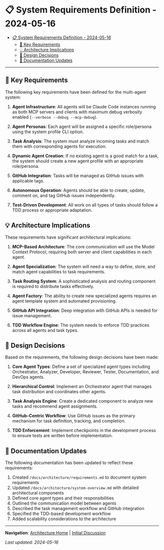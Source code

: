 # 📋 System Requirements Definition - 2024-05-16

<!-- 📑 TABLE OF CONTENTS -->
- [📋 System Requirements Definition - 2024-05-16](#-system-requirements-definition---2024-05-16)
  - [🔑 Key Requirements](#-key-requirements)
  - [💡 Architecture Implications](#-architecture-implications)
  - [🧠 Design Decisions](#-design-decisions)
  - [📝 Documentation Updates](#-documentation-updates)

---

## 🔑 Key Requirements

The following key requirements have been defined for the multi-agent system:

1. **Agent Infrastructure**: All agents will be Claude Code instances running as both MCP servers and clients with maximum debug verbosity enabled (`--verbose --debug --mcp-debug`).

2. **Agent Personas**: Each agent will be assigned a specific role/persona using the system profile CLI option.

3. **Task Analysis**: The system must analyze incoming tasks and match them with corresponding agents for execution.

4. **Dynamic Agent Creation**: If no existing agent is a good match for a task, the system should create a new agent profile with an appropriate role/persona.

5. **GitHub Integration**: Tasks will be managed as GitHub issues with applicable tags.

6. **Autonomous Operation**: Agents should be able to create, update, comment on, and tag GitHub issues independently.

7. **Test-Driven Development**: All work on all types of tasks should follow a TDD process or appropriate adaptation.

## 💡 Architecture Implications

These requirements have significant architectural implications:

1. **MCP-Based Architecture**: The core communication will use the Model Context Protocol, requiring both server and client capabilities in each agent.

2. **Agent Specialization**: The system will need a way to define, store, and match agent capabilities to task requirements.

3. **Task Routing System**: A sophisticated analysis and routing component is required to distribute tasks effectively.

4. **Agent Factory**: The ability to create new specialized agents requires an agent template system and automated provisioning.

5. **GitHub API Integration**: Deep integration with GitHub APIs is needed for issue management.

6. **TDD Workflow Engine**: The system needs to enforce TDD practices across all agents and task types.

## 🧠 Design Decisions

Based on the requirements, the following design decisions have been made:

1. **Core Agent Types**: Define a set of specialized agent types including Orchestrator, Analyzer, Developer, Reviewer, Tester, Documentation, and DevOps agents.

2. **Hierarchical Control**: Implement an Orchestrator agent that manages task distribution and coordinates other agents.

3. **Task Analysis Engine**: Create a dedicated component to analyze new tasks and recommend agent assignments.

4. **GitHub-Centric Workflow**: Use GitHub issues as the primary mechanism for task definition, tracking, and completion.

5. **TDD Enforcement**: Implement checkpoints in the development process to ensure tests are written before implementation.

## 📝 Documentation Updates

The following documentation has been updated to reflect these requirements:

1. Created `/docs/architecture/requirements.md` to document system requirements
2. Updated `/docs/architecture/system-overview.md` with detailed architectural components
3. Defined core agent types and their responsibilities
4. Outlined the communication model between agents
5. Described the task management workflow and GitHub integration
6. Specified the TDD-based development workflow
7. Added scalability considerations to the architecture

---

<!-- 🧭 NAVIGATION -->
**Navigation**: [Architecture Home](../../architecture/README.md) | [Initial Discussion](./initial-discussion.md)

*Last updated: 2024-05-16*